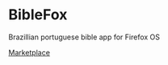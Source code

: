 BibleFox
========

Brazillian portuguese bible app for Firefox OS

[Marketplace](https://marketplace.firefox.com/app/biblefox/)
